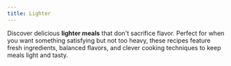 ```yaml
---
title: Lighter
---
```


Discover delicious **lighter meals** that don't sacrifice flavor. Perfect for when you want something satisfying but not too heavy, these recipes feature fresh ingredients, balanced flavors, and clever cooking techniques to keep meals light and tasty.
